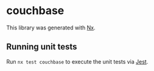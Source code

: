 # couchbase

This library was generated with [Nx](https://nx.dev).

## Running unit tests

Run `nx test couchbase` to execute the unit tests via [Jest](https://jestjs.io).
